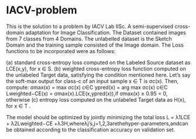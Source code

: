 # IACV-problem
This is the solution to a problem by IACV Lab IISc. 
A semi-supervised cross-domain adaptation for Image Classification. The Dataset contained images from 7 classes from 4 Domains.
The unlabelled dataset is the Sketch Domain and the training sample consisted of the Image domain.
The Loss functions to be incorporated were as follows:

  (a) standard cross-entropy loss computed on the Labeled Source dataset as LCE(x,y), for x ∈ S.
  (b) weighted cross-entropy loss function computed on the unlabeled Target data, satisfying the condition mentioned here. Let’s say the soft-max output for class-c of an input sample x ∈ T is σc(x). Then, compute:
  σmax(x) = max σc(x) c∈C
  ypred(x) = arg max σc(x) c∈C
  Lweighted−CE(x) = σmax(x).LCE(x,ypred(x)),if σmax(x) ≥ 0.95 = 0, otherwise
  (c) entropy loss computed on the unlabeled Target data as H(x), for x ∈ T .
  
The model should be optimized by jointly minimizing the total loss L = λ1LCE + λ2Lweighted−CE +λ3H,whereλj’s,j=1,2,3arethehyper-parameters,andcan
be obtained according to the classification accuracy on validation set.
